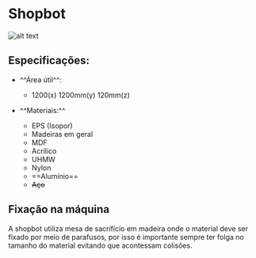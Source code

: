 # Shopbot

![alt text][img_shopbot]

## Especificações:

- ^^Área útil^^:
    - 1200(x) 1200mm(y) 120mm(z)

- ^^Materiais:^^
    - EPS (Isopor)
    - Madeiras em geral
    - MDF
    - Acrílico
    - UHMW
    - Nylon
    - ==Alumínio==
    - ~~Aço~~
    
## Fixação na máquina

A shopbot utiliza mesa de sacrifício em madeira onde o material deve ser fixado por meio de parafusos, por isso é importante sempre ter folga no tamanho do material evitando que acontessam colisões.

[img_shopbot]:https://www.insper.edu.br/wp-content/uploads/2018/10/cortadora-laser-1080-1.png "Shopbot Alpha"
